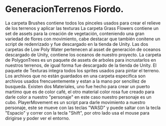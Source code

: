 # GeneracionTerrenos Fiordo.
La carpeta Brushes contiene todos los pinceles usados para crear el relieve de los terrenos y aplicar las texturas 
La carpeta Grass Flowers contiene un set de assets para la creación de vegetación, conteniendo una gran variedad de flores con movimiento, cabe destacar que también conitene un script de redenrizado y fue descargado en la tienda de Unity.
Las dos carpetas de Low Poly Water pertenecen al asset de generación de oceanos descargado de Unity, contiene los oceanos de nuestro proyecto.
La carpeta de PolygonTrees es un paquete de assets de arboles para incrustarlos en nuestros terrenos, de igual forma fue descargado de la tienda de Unity.
El paquete de Texturas integra todos los sprites usados para pintar el terreno.
Los archivos que no están guardados en una carpeta especifica son archivos usados frencuentemente y estan  a la mano por sencillez de busqueda.
Existen dos Materiales, uno fue hecho para crear un puerto martimo que es de color café, el otro material color rosa fue creado para darle color a nuestro "personaje" en este caso nuestro personaje es un cubo.
PlayerMovement es un script para darle movimiento a nuestro personaje, este se mueve con las teclas "WASD" y puede saltar con la tecla "Espacio" y correr con la tecla "Shift", por otro lado usa el mouse para dirigirse y poder ver el entorno.
